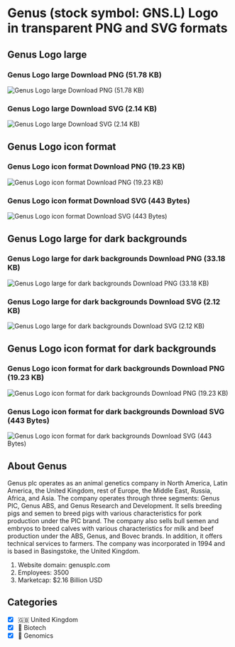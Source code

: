 # Genus (stock symbol: GNS.L) Logo in transparent PNG and SVG formats

## Genus Logo large

### Genus Logo large Download PNG (51.78 KB)

![Genus Logo large Download PNG (51.78 KB)](/img/orig/GNS.L_BIG-97b0d3d6.png)

### Genus Logo large Download SVG (2.14 KB)

![Genus Logo large Download SVG (2.14 KB)](/img/orig/GNS.L_BIG-1562e471.svg)

## Genus Logo icon format

### Genus Logo icon format Download PNG (19.23 KB)

![Genus Logo icon format Download PNG (19.23 KB)](/img/orig/GNS.L-86f323a2.png)

### Genus Logo icon format Download SVG (443 Bytes)

![Genus Logo icon format Download SVG (443 Bytes)](/img/orig/GNS.L-69c95d8c.svg)

## Genus Logo large for dark backgrounds

### Genus Logo large for dark backgrounds Download PNG (33.18 KB)

![Genus Logo large for dark backgrounds Download PNG (33.18 KB)](/img/orig/GNS.L_BIG.D-dcadef1b.png)

### Genus Logo large for dark backgrounds Download SVG (2.12 KB)

![Genus Logo large for dark backgrounds Download SVG (2.12 KB)](/img/orig/GNS.L_BIG.D-e52e87b6.svg)

## Genus Logo icon format for dark backgrounds

### Genus Logo icon format for dark backgrounds Download PNG (19.23 KB)

![Genus Logo icon format for dark backgrounds Download PNG (19.23 KB)](/img/orig/GNS.L.D-ab7b6acd.png)

### Genus Logo icon format for dark backgrounds Download SVG (443 Bytes)

![Genus Logo icon format for dark backgrounds Download SVG (443 Bytes)](/img/orig/GNS.L.D-f1e96383.svg)

## About Genus

Genus plc operates as an animal genetics company in North America, Latin America, the United Kingdom, rest of Europe, the Middle East, Russia, Africa, and Asia. The company operates through three segments: Genus PIC, Genus ABS, and Genus Research and Development. It sells breeding pigs and semen to breed pigs with various characteristics for pork production under the PIC brand. The company also sells bull semen and embryos to breed calves with various characteristics for milk and beef production under the ABS, Genus, and Bovec brands. In addition, it offers technical services to farmers. The company was incorporated in 1994 and is based in Basingstoke, the United Kingdom.

1. Website domain: genusplc.com
2. Employees: 3500
3. Marketcap: $2.16 Billion USD


## Categories
- [x] 🇬🇧 United Kingdom
- [x] 🧬 Biotech
- [x] 🧬 Genomics
